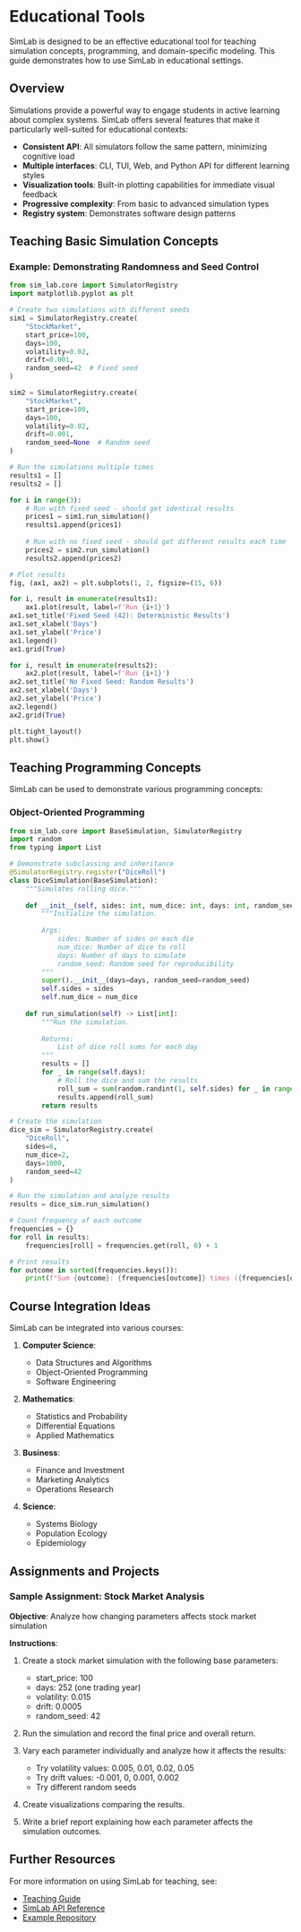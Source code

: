 # Educational Tools

SimLab is designed to be an effective educational tool for teaching simulation concepts, programming, and domain-specific modeling. This guide demonstrates how to use SimLab in educational settings.

## Overview

Simulations provide a powerful way to engage students in active learning about complex systems. SimLab offers several features that make it particularly well-suited for educational contexts:

- **Consistent API**: All simulators follow the same pattern, minimizing cognitive load
- **Multiple interfaces**: CLI, TUI, Web, and Python API for different learning styles
- **Visualization tools**: Built-in plotting capabilities for immediate visual feedback
- **Progressive complexity**: From basic to advanced simulation types
- **Registry system**: Demonstrates software design patterns

## Teaching Basic Simulation Concepts

### Example: Demonstrating Randomness and Seed Control

```python
from sim_lab.core import SimulatorRegistry
import matplotlib.pyplot as plt

# Create two simulations with different seeds
sim1 = SimulatorRegistry.create(
    "StockMarket",
    start_price=100,
    days=100,
    volatility=0.02,
    drift=0.001,
    random_seed=42  # Fixed seed
)

sim2 = SimulatorRegistry.create(
    "StockMarket",
    start_price=100,
    days=100,
    volatility=0.02,
    drift=0.001,
    random_seed=None  # Random seed
)

# Run the simulations multiple times
results1 = []
results2 = []

for i in range(3):
    # Run with fixed seed - should get identical results
    prices1 = sim1.run_simulation()
    results1.append(prices1)
    
    # Run with no fixed seed - should get different results each time
    prices2 = sim2.run_simulation()
    results2.append(prices2)

# Plot results
fig, (ax1, ax2) = plt.subplots(1, 2, figsize=(15, 6))

for i, result in enumerate(results1):
    ax1.plot(result, label=f'Run {i+1}')
ax1.set_title('Fixed Seed (42): Deterministic Results')
ax1.set_xlabel('Days')
ax1.set_ylabel('Price')
ax1.legend()
ax1.grid(True)

for i, result in enumerate(results2):
    ax2.plot(result, label=f'Run {i+1}')
ax2.set_title('No Fixed Seed: Random Results')
ax2.set_xlabel('Days')
ax2.set_ylabel('Price')
ax2.legend()
ax2.grid(True)

plt.tight_layout()
plt.show()
```

## Teaching Programming Concepts

SimLab can be used to demonstrate various programming concepts:

### Object-Oriented Programming

```python
from sim_lab.core import BaseSimulation, SimulatorRegistry
import random
from typing import List

# Demonstrate subclassing and inheritance
@SimulatorRegistry.register("DiceRoll")
class DiceSimulation(BaseSimulation):
    """Simulates rolling dice."""
    
    def __init__(self, sides: int, num_dice: int, days: int, random_seed=None):
        """Initialize the simulation.
        
        Args:
            sides: Number of sides on each die
            num_dice: Number of dice to roll
            days: Number of days to simulate
            random_seed: Random seed for reproducibility
        """
        super().__init__(days=days, random_seed=random_seed)
        self.sides = sides
        self.num_dice = num_dice
    
    def run_simulation(self) -> List[int]:
        """Run the simulation.
        
        Returns:
            List of dice roll sums for each day
        """
        results = []
        for _ in range(self.days):
            # Roll the dice and sum the results
            roll_sum = sum(random.randint(1, self.sides) for _ in range(self.num_dice))
            results.append(roll_sum)
        return results

# Create the simulation
dice_sim = SimulatorRegistry.create(
    "DiceRoll",
    sides=6,
    num_dice=2,
    days=1000,
    random_seed=42
)

# Run the simulation and analyze results
results = dice_sim.run_simulation()

# Count frequency of each outcome
frequencies = {}
for roll in results:
    frequencies[roll] = frequencies.get(roll, 0) + 1

# Print results
for outcome in sorted(frequencies.keys()):
    print(f"Sum {outcome}: {frequencies[outcome]} times ({frequencies[outcome]/len(results)*100:.2f}%)")
```

## Course Integration Ideas

SimLab can be integrated into various courses:

1. **Computer Science**:
   - Data Structures and Algorithms
   - Object-Oriented Programming
   - Software Engineering

2. **Mathematics**:
   - Statistics and Probability
   - Differential Equations
   - Applied Mathematics

3. **Business**:
   - Finance and Investment
   - Marketing Analytics
   - Operations Research

4. **Science**:
   - Systems Biology
   - Population Ecology
   - Epidemiology

## Assignments and Projects

### Sample Assignment: Stock Market Analysis

**Objective**: Analyze how changing parameters affects stock market simulation

**Instructions**:
1. Create a stock market simulation with the following base parameters:
   - start_price: 100
   - days: 252 (one trading year)
   - volatility: 0.015
   - drift: 0.0005
   - random_seed: 42

2. Run the simulation and record the final price and overall return.

3. Vary each parameter individually and analyze how it affects the results:
   - Try volatility values: 0.005, 0.01, 0.02, 0.05
   - Try drift values: -0.001, 0, 0.001, 0.002
   - Try different random seeds

4. Create visualizations comparing the results.

5. Write a brief report explaining how each parameter affects the simulation outcomes.

## Further Resources

For more information on using SimLab for teaching, see:

- [Teaching Guide](../teaching_guide.md)
- [SimLab API Reference](../api.md)
- [Example Repository](https://github.com/teaching-repositories/sim-lab/tree/main/examples)